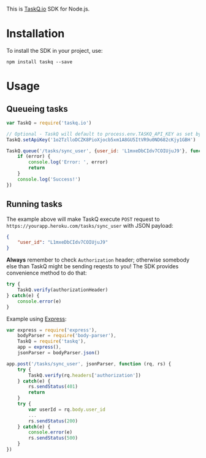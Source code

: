 This is [TaskQ.io](https://taskq.io) SDK for Node.js.

# Installation

To install the SDK in your project, use:

```
npm install taskq --save
```

# Usage

## Queueing tasks

```javascript
var TaskQ = require('taskq.io')

// Optional - TaskQ will default to process.env.TASKQ_API_KEY as set by Heroku 
TaskQ.setApiKey('1o2TzlloDCZK8PioXjocb5xm1A8GU5ItVR9u0ND682cKjy1GBH')

TaskQ.queue('/tasks/sync_user', {user_id: 'L1mxeDbCIdv7COIUjuJ9'}, function (error) {
	if (error) {
		console.log('Error: ', error)
		return
	}
	console.log('Success!')
})

```

## Running tasks

The example above will make TaskQ execute `POST` request to `https://yourapp.heroku.com/tasks/sync_user` with JSON payload:

```json
{
	"user_id": "L1mxeDbCIdv7COIUjuJ9"
}
```

**Always** remember to check `Authorization` header; otherwise somebody else than TaskQ might be sending reqests to you! 
The SDK provides convenience method to do that:

```javascript
try {
	TaskQ.verify(authorizationHeader)
} catch(e) {
	console.error(e)
}
```

Example using [Express](https://expressjs.com/):

```javascript
var express = require('express'),
	bodyParser = require('body-parser'),
	TaskQ = require('taskq'),
	app = express(),
	jsonParser = bodyParser.json()

app.post('/tasks/sync_user', jsonParser, function (rq, rs) {
	try {
		TaskQ.verify(rq.headers['authorization'])
	} catch(e) {
		rs.sendStatus(401)
		return
	}
	try {
		var userId = rq.body.user_id
		...
		rs.sendStatus(200)
	} catch(e) {
		console.error(e)
		rs.sendStatus(500)		
	}
})
```
